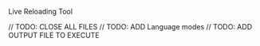 Live Reloading Tool

// TODO: CLOSE ALL FILES
// TODO: ADD Language modes
// TODO: ADD OUTPUT FILE TO EXECUTE
